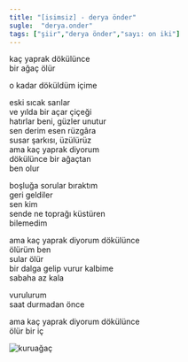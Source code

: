 ```yaml
---
title: "[isimsiz] - derya önder"
sugle:  "derya.onder"
tags: ["şiir","derya önder","sayı: on iki"]
---
```

kaç yaprak dökülünce\
bir ağaç ölür

o kadar döküldüm içime

eski sıcak sarılar\
ve yılda bir açar çiçeği\
hatırlar beni, güzler unutur\
sen derim esen rüzgâra\
susar şarkısı, üzülürüz\
ama kaç yaprak diyorum\
dökülünce bir ağaçtan\
ben olur

boşluğa sorular bıraktım\
geri geldiler\
sen kim\
sende ne toprağı küstüren\
bilemedim

ama kaç yaprak diyorum dökülünce\
ölürüm ben\
sular ölür\
bir dalga gelip vurur kalbime\
sabaha az kala

vurulurum\
saat durmadan önce

ama kaç yaprak diyorum dökülünce\
ölür bir iç


![kuruağaç](/img/ky12_05.jpg)